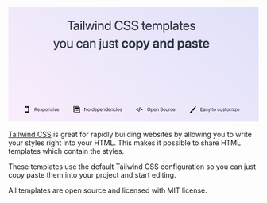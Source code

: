 ![Tailwind CSS templates](banner.png)

[Tailwind CSS](https://tailwindcss.com) is great for rapidly building websites by allowing you to write your styles right into your HTML. This makes it possible to share HTML templates which contain the styles.

These templates use the default Tailwind CSS configuration so you can just copy paste them into your project and start editing.

All templates are open source and licensed with MIT license.
